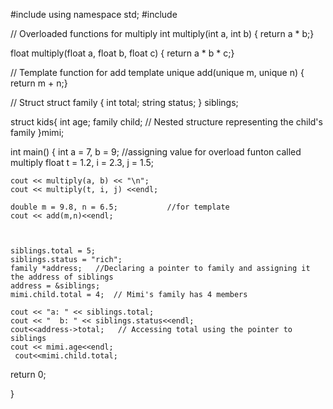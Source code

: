 #include <iostream>
using namespace std;
#include <string>



// Overloaded functions for multiply
int multiply(int a, int b) {
    return a * b;}

float multiply(float a, float b, float c) {
    return a * b * c;}

// Template function for add
template <typename unique> 
    unique add(unique m, unique n) {
    return m + n;}

// Struct 
struct family {
    int total;
    string status;
    } siblings;

struct kids{
    int age;
    family child;  // Nested structure representing the child's family
    }mimi;


int main() {
    int a = 7, b = 9;                    //assigning value for overload funton called multiply
    float t = 1.2, i = 2.3, j = 1.5;

    cout << multiply(a, b) << "\n";
    cout << multiply(t, i, j) <<endl;

    double m = 9.8, n = 6.5;           //for template 
    cout << add(m,n)<<endl;

    

    siblings.total = 5;
    siblings.status = "rich";
    family *address;   //Declaring a pointer to family and assigning it the address of siblings
    address = &siblings;
    mimi.child.total = 4;  // Mimi's family has 4 members

    cout << "a: " << siblings.total;
    cout << "  b: " << siblings.status<<endl;
    cout<<address->total;   // Accessing total using the pointer to siblings
    cout << mimi.age<<endl;
     cout<<mimi.child.total;

return 0;
    
}
